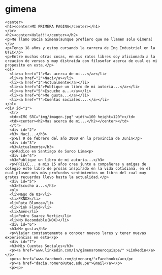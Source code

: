 # gimena

<!DOCTYPE html>

<html>
  <head>
    <title>Gimera Romero</title>
  </head>
<body background="fondo.jpg">

    <center>
    <h1><center>MI PRIMERA PAGINA</center></h1>
    </br>
    <h2><center>Hola!!!</center></h2>
    <p>Me llamo Dacia Gimena(aunque prefiero que me llamen solo Gimena)</p>
    <p>Tengo 18 años y estoy cursando la carrera de Ing Industrial en la UTEC</p>
    <p>Entre muchas otras cosas, en mis ratos libres soy aficionada a la creacion de versos y muy distraida con filosofar acerca de cual es mi proposito en esta.</p>
    <ol>
      <li><a href="1">Mas acerca de mi...</a></li>
      <li><a href="2">Naci</a></li>
      <li><a href="3">Actualmente</a></li>
      <li><a href="4">Publique un libro de mi autoria...</a></li>
      <li><a href="5">Escucho a...</a></li>
      <li><a href="6">Me gusta...</a></li>
      <li><a href="7">Cuentas sociales....</a></li>
    </ol>
    <div id="1">
      <tr>
      <td><IMG SRC="img/imagen.jpg" width=100 height=120"></td>
      <td><center><h2>Mas acerca de mi...</h2></center></td>
      </tr>
      <div id="2">
      <h3> Naci...</h3>
      <p>El 9 de febrero del año 2000 en la provincia de Junin</p>
      <div id="3">
      <h3>Actualmente</h3>
      <p>Radico en Santiago de Surco Lima<p>
      <div id="4">
      <h3>Publique un libro de mi autoria...</h3>
      <p>PRILCE... a mis 15 años cree junto a compañeras y amigas de colegio este libro de prosas inspirado en la vida cotidiana, en el cual plasme mis más profundos sentimientos un libro del cual muy gratos recuerdos llevo hasta la actualidad.</p>
      <div id="5">
      <h3>Escucho a...</h3>
      <ol>
      <li>Mago de Oz</li>
      <li>PXNDX</li>  
      <li>Rata Blanca</li>  
      <li>Pink Floyd</li>  
      <li>Amén</li>
      <li>Pedro Suarez Vertiz</li>
      <li>No Recomdable(NOX)</li>  
      <div id="6">
      <h3>Me gusta</h3>
      <p>Viajar constantemente a conocer nuevos lares y tener nuevas experiencias en esta</p>
      <div id="7">
      <h3>Mis Cuentas Sociales</h3>
      <p><a href="www.linkedin.com/in/gimenaromeroquispe/" >Linkedin</a></p>
      <p><a href="www.facebook.com/gimenarq/">Facebook</a></p>
      <p><a href="dacia.romero@utec.edu.pe">Gmail</a></p>
      <p><p>  

</center>
  </body>
</html>
